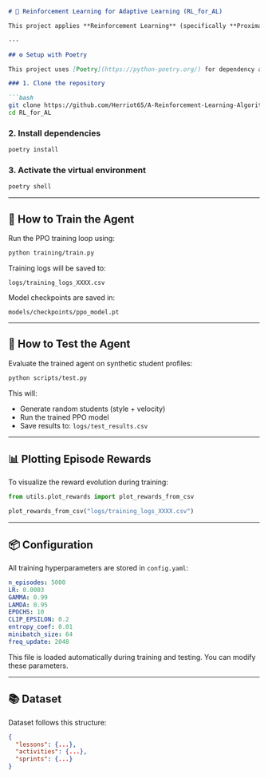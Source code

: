 ````markdown
# 🧠 Reinforcement Learning for Adaptive Learning (RL_for_AL)

This project applies **Reinforcement Learning** (specifically **Proximal Policy Optimization - PPO**) to an **Adaptive Learning environment**. The RL agent learns to personalize educational activities for students with different learning styles and velocities.

---

## ⚙️ Setup with Poetry

This project uses [Poetry](https://python-poetry.org/) for dependency and virtual environment management.

### 1. Clone the repository

```bash
git clone https://github.com/Herriot65/A-Reinforcement-Learning-Algorithm-for-Adaptive-Learning.git
cd RL_for_AL
````

### 2. Install dependencies

```bash
poetry install
```

### 3. Activate the virtual environment

```bash
poetry shell
```

---

## 🚀 How to Train the Agent

Run the PPO training loop using:

```bash
python training/train.py
```

Training logs will be saved to:

```
logs/training_logs_XXXX.csv
```

Model checkpoints are saved in:

```
models/checkpoints/ppo_model.pt
```

---

## 🧪 How to Test the Agent

Evaluate the trained agent on synthetic student profiles:

```bash
python scripts/test.py
```

This will:

* Generate random students (style + velocity)
* Run the trained PPO model
* Save results to: `logs/test_results.csv`

---

## 📊 Plotting Episode Rewards

To visualize the reward evolution during training:

```python
from utils.plot_rewards import plot_rewards_from_csv

plot_rewards_from_csv("logs/training_logs_XXXX.csv")
```

---

## 📦 Configuration

All training hyperparameters are stored in `config.yaml`:

```yaml
n_episodes: 5000
LR: 0.0003
GAMMA: 0.99
LAMDA: 0.95
EPOCHS: 10
CLIP_EPSILON: 0.2
entropy_coef: 0.01
minibatch_size: 64
freq_update: 2048
```

This file is loaded automatically during training and testing. You can modify these parameters.

---

## 📚 Dataset

Dataset follows this structure:

```json
{
  "lessons": {...},
  "activities": {...},
  "sprints": {...}
}
```

